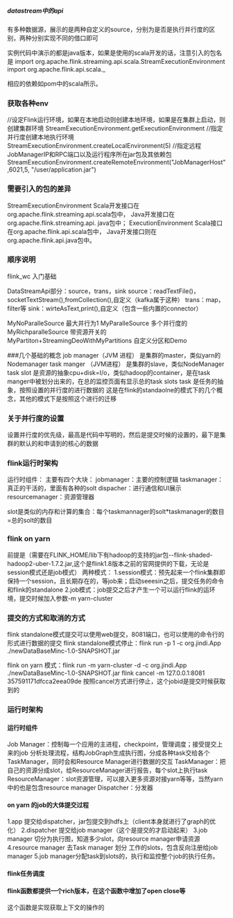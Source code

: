 

##### datastream中的api
有多种数据源，展示的是两种自定义的source，分别为是否是执行并行度的区别，两种分别实现不同的借口即可

实例代码中演示的都是java版本，如果是使用的scala开发的话，注意引入的包名是
import org.apache.flink.streaming.api.scala.StreamExecutionEnvironment
import org.apache.flink.api.scala._

相应的依赖如pom中的scala所示。

### 获取各种env
//设定Flink运行环境，如果在本地启动则创建本地环境，如果是在集群上启动，则创建集群环境 
StreamExecutionEnvironment.getExecutionEnvironment 
//指定并行度创建本地执行环境 
StreamExecutionEnvironment.createLocalEnvironment(5) 
//指定远程JobManagerIP和RPC端口以及运行程序所在jar包及其依赖包 
StreamExecutionEnvironment.createRemoteEnvironment("JobManagerHost",6021,5, "/user/application.jar")

### 需要引入的包的差异
StreamExecutionEnvironment 
Scala开发接口在org.apache.flink.streaming.api.scala包中，
Java开发接口在org.apache.flink.streaming.api. java包中；
ExecutionEnvironment 
Scala接口在org.apache.flink.api.scala包中，
Java开发接口则在org.apache.flink.api.java包中。

### 顺序说明
flink_wc 入门基础

DataStreamApi部分：source，trans，sink
source：readTextFile()，socketTextStream(),fromCollection(),自定义（kafka属于这种）
trans：map，filter等
sink：wirteAsText,print(),自定义（包含一些内置的connector）

MyNoParalleSource 最大并行为1
MyParalleSource   多个并行度的
MyRichparalleSource 带资源开关的
MyPartiton+StreamingDeoWithMyPartitions  自定义分区和Demo

###几个基础的概念
job manager（JVM 进程） 是集群的master，类似yarn的Nodemanager
task manger （JVM进程） 是集群的slave，类似NodeManager
task slot 是资源的抽象cpu+disk=I/o，类似hadoop的container，是在task manger中被划分出来的，在总的监控页面有显示总的task slots
task 是任务的抽象，按照设置的并行度的进行数据的
这是在flink的standaolne的模式下的几个概念，其他的模式下是按照这个进行的迁移

### 关于并行度的设置
设置并行度的优先级，最高是代码中写明的，然后是提交时候的设置的，最下是集群的默认的和申请到的核心的数据

### flink运行时架构
运行时组件：
主要有四个大块：
jobmanager：主要的控制逻辑
taskmanager：真正的干活的，里面有各种的solt
dispacher：进行通信和UI展示
resourcemanager：资源管理器

slot是类似的内存和计算的集合：每个taskmannager的solt*taskmanager的数目=总的solt的数目

### flink on yarn
前提是（需要在FLINK_HOME/lib下有hadoop的支持的jar包--flink-shaded-hadoop2-uber-1.7.2.jar,这个是flink1.8版本之前的官网提供的下载，无论是session模式还是job模式）
两种模式：
1.session模式：预先起来一个flink集群即保持一个session，且长期存在的，等job来；启动seeesin之后，提交任务的命令和flink的standalone
2.job模式：job提交之后才产生一个可以运行flink的运环境，提交时候加入参数-m yarn-cluster

### 提交的方式和取消的方式
flink standalone模式提交可以使用web提交，8081端口，也可以使用的命令行的形式进行数据的提交
flink standalone模式停止：flink run -p 1 -c org.jindi.App ./newDataBaseMinc-1.0-SNAPSHOT.jar

flink on yarn 模式：flink run -m yarn-cluster  -d  -c org.jindi.App ./newDataBaseMinc-1.0-SNAPSHOT.jar
flink cancel -m 127.0.0.1:8081 357591171dfcca2eea09de 按照cancel方式进行停止，这个jobid是提交时候获取到的

### 运行时架构
#### 运行时组件
Job Manager：控制每一个应用的主进程，checkpoint，管理调度；接受提交上来的job
分析处理流程，结构JobGraph生成执行图，分成各种task交给各个TaskManager，同时会和Resource  Manager进行数据的交互
TaskManager：把自己的资源分成slot，给ResourceManager进行报告，每个slot上执行task
ResourceManager：slot资源管理，可以接入更多资源对接yarn等等，当然yarn中的也是包含resource manager
Dispatcher：分发器

#### on yarn 的job的大体提交过程
1.app 提交给dispatcher，jar包提交到hdfs上（client本身就进行了graph的优化）
2.dispatcher 提交给job manager（这个是提交的才启动起来）
3.job manager 切分为执行图，知道多少slot，向resource manager申请资源
4.resource manager 去Task manager 划分 工作的slots，包含反向注册给job manager
5.job manager分配task到slots的，执行和监控整个job的执行任务。

#### flink任务调度

#### flink函数都提供一个rich版本，在这个函数中增加了open close等
这个函数是实现获取上下文的操作的



